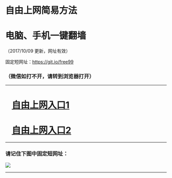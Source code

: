 ﻿# 自由上网简易方法

# 电脑、手机一键翻墙

（2017/10/09 更新，网址有效）

固定短网址：https://git.io/free99

### （微信如打不开，请转到浏览器打开）


***





# &nbsp;&nbsp; <a href="http://ft516519077.fwq-tz-1001.info/fwqtz01.html?t=100900127337 " target="_blank">自由上网入口1</a>
# &nbsp;&nbsp; <a href="http://ft2203424277.fwq-tz-1002.info/fwqtz02.html?t=10090015456 " target="_blank">自由上网入口2</a>
***

### 请记住下图中固定短网址：

<img src="https://s3-us-west-2.amazonaws.com/fwq-1001/yjfq-20170905okok.png" /> 


***

